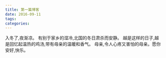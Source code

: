 ```yaml
---
title: 第一篇博客
date: 2016-09-11
tags:
categories:
---
```

入冬了,夜渐凉。
有别于家乡的湿冷,北国的冬日肃杀而安静。
越是这样的日子,越是回忆起温热的鸡汤,带有毋亲的温暖和香气。
母亲,令人心疼又害怕的母亲。愿你安好,快乐。
